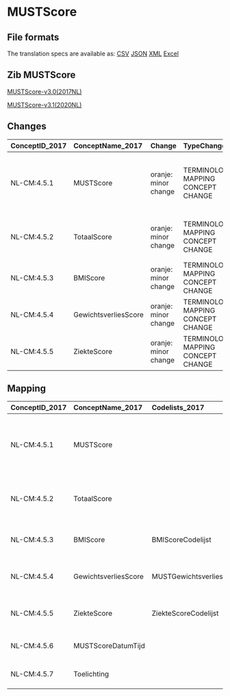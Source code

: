 # MUSTScore
## File formats

The translation specs are available as: 
[CSV](../csv/MUSTScore.csv) [JSON](../json/MUSTScore.json) [XML](../xml/MUSTScore.xml) [Excel](../excel/MUSTScore.xlsx)



## Zib MUSTScore

[MUSTScore-v3.0(2017NL)](https://zibs.nl/wiki/MUSTScore-v3.0(2017NL))

[MUSTScore-v3.1(2020NL)](https://zibs.nl/wiki/MUSTScore-v3.1(2020NL))









## Changes

| ConceptID_2017   | ConceptName_2017     | Change               | TypeChange                         | Impact_heen   | TRANSLATIE_spec_heen                                                                                                                   | Impact_terug   | TRANSLATIE_spec_terug                                                                                                                  | Omschrijving                              |
|:-----------------|:---------------------|:---------------------|:-----------------------------------|:--------------|:---------------------------------------------------------------------------------------------------------------------------------------|:---------------|:---------------------------------------------------------------------------------------------------------------------------------------|:------------------------------------------|
| NL-CM:4.5.1      | MUSTScore            | oranje: minor change | TERMINOLOGY MAPPING CONCEPT CHANGE | Medium        | SCT DefinitionCode [414648004 Malnutrition Universal Screening Tool] -> [444297006 MUST (Malnutrition universal screening tool) score] | Medium         | SCT DefinitionCode [444297006 MUST (Malnutrition universal screening tool) score] -> [414648004 Malnutrition Universal Screening Tool] | SNOMED CT DefintionCode concept aangepast |
| NL-CM:4.5.2      | TotaalScore          | oranje: minor change | TERMINOLOGY MAPPING CONCEPT CHANGE | Medium        | SCT DefinitionCode [blank] -> [444297006 'Malnutrition Universal Screening Tool'-score]                                                | Medium         | SCT DefinitionCode [444297006 'Malnutrition Universal Screening Tool'-score] -> [blank]                                                | SNOMED CT DefintionCode concept aangepast |
| NL-CM:4.5.3      | BMIScore             | oranje: minor change | TERMINOLOGY MAPPING CONCEPT CHANGE | Medium        | SCT DefinitionCode [blank] -> [4005003 MUSTScore BMIScore]                                                                             | Medium         | SCT DefinitionCode [4005003 MUSTScore BMIScore] -> [blank]                                                                             | SNOMED CT DefintionCode concept aangepast |
| NL-CM:4.5.4      | GewichtsverliesScore | oranje: minor change | TERMINOLOGY MAPPING CONCEPT CHANGE | Medium        | SCT DefinitionCode [blank] -> [4005004 MUSTScore GewichtsverliesScore]                                                                 | Medium         | SCT DefinitionCode [4005004 MUSTScore GewichtsverliesScore] ->[blank]                                                                  | SNOMED CT DefintionCode concept aangepast |
| NL-CM:4.5.5      | ZiekteScore          | oranje: minor change | TERMINOLOGY MAPPING CONCEPT CHANGE | Medium        | SCT DefinitionCode [blank] -> [4005005 MUSTScore ZiekteScore]                                                                          | Medium         | SCT DefinitionCode [4005005 MUSTScore ZiekteScore] -> [blank]                                                                          | SNOMED CT DefintionCode concept aangepast |

## Mapping

| ConceptID_2017   | ConceptName_2017     | Codelists_2017                    | Change                  | ConceptID_2020   | ConceptName_2020     | Codelists_2020                    | Bits    | Omschrijving                              | TypeChange                         | Impact_heen   | TRANSLATIE_spec_heen                                                                                                                   | Impact_terug   | TRANSLATIE_spec_terug                                                                                                                  |
|:-----------------|:---------------------|:----------------------------------|:------------------------|:-----------------|:---------------------|:----------------------------------|:--------|:------------------------------------------|:-----------------------------------|:--------------|:---------------------------------------------------------------------------------------------------------------------------------------|:---------------|:---------------------------------------------------------------------------------------------------------------------------------------|
| NL-CM:4.5.1      | MUSTScore            |                                   | oranje: minor change    | NL-CM:4.5.1      | MUSTScore            |                                   | ZIB-922 | SNOMED CT DefintionCode concept aangepast | TERMINOLOGY MAPPING CONCEPT CHANGE | Medium        | SCT DefinitionCode [414648004 Malnutrition Universal Screening Tool] -> [444297006 MUST (Malnutrition universal screening tool) score] | Medium         | SCT DefinitionCode [444297006 MUST (Malnutrition universal screening tool) score] -> [414648004 Malnutrition Universal Screening Tool] |
| NL-CM:4.5.2      | TotaalScore          |                                   | oranje: minor change    | NL-CM:4.5.2      | TotaalScore          |                                   | ZIB-922 | SNOMED CT DefintionCode concept aangepast | TERMINOLOGY MAPPING CONCEPT CHANGE | Medium        | SCT DefinitionCode [blank] -> [444297006 'Malnutrition Universal Screening Tool'-score]                                                | Medium         | SCT DefinitionCode [444297006 'Malnutrition Universal Screening Tool'-score] -> [blank]                                                |
| NL-CM:4.5.3      | BMIScore             | BMIScoreCodelijst                 | oranje: minor change    | NL-CM:4.5.3      | BMIScore             | BMIScoreCodelijst                 | ZIB-922 | SNOMED CT DefintionCode concept aangepast | TERMINOLOGY MAPPING CONCEPT CHANGE | Medium        | SCT DefinitionCode [blank] -> [4005003 MUSTScore BMIScore]                                                                             | Medium         | SCT DefinitionCode [4005003 MUSTScore BMIScore] -> [blank]                                                                             |
| NL-CM:4.5.4      | GewichtsverliesScore | MUSTGewichtsverliesScoreCodelijst | oranje: minor change    | NL-CM:4.5.4      | GewichtsverliesScore | MUSTGewichtsverliesScoreCodelijst | ZIB-922 | SNOMED CT DefintionCode concept aangepast | TERMINOLOGY MAPPING CONCEPT CHANGE | Medium        | SCT DefinitionCode [blank] -> [4005004 MUSTScore GewichtsverliesScore]                                                                 | Medium         | SCT DefinitionCode [4005004 MUSTScore GewichtsverliesScore] ->[blank]                                                                  |
| NL-CM:4.5.5      | ZiekteScore          | ZiekteScoreCodelijst              | oranje: minor change    | NL-CM:4.5.5      | ZiekteScore          | ZiekteScoreCodelijst              | ZIB-922 | SNOMED CT DefintionCode concept aangepast | TERMINOLOGY MAPPING CONCEPT CHANGE | Medium        | SCT DefinitionCode [blank] -> [4005005 MUSTScore ZiekteScore]                                                                          | Medium         | SCT DefinitionCode [4005005 MUSTScore ZiekteScore] -> [blank]                                                                          |
| NL-CM:4.5.6      | MUSTScoreDatumTijd   |                                   | groen: geen wijzigingen | NL-CM:4.5.6      | MUSTScoreDatumTijd   |                                   |         |                                           |                                    |               |                                                                                                                                        |                |                                                                                                                                        |
| NL-CM:4.5.7      | Toelichting          |                                   | groen: geen wijzigingen | NL-CM:4.5.7      | Toelichting          |                                   |         |                                           |                                    |               |                                                                                                                                        |                |                                                                                                                                        |


